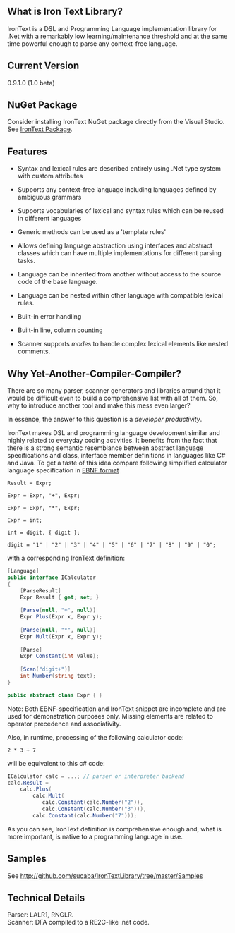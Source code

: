 What is Iron Text Library?
--------------------------

IronText is a DSL and Programming Language implementation library for .Net with
a remarkably low learning/maintenance threshold and at the same time powerful
enough to parse any context-free language.

Current Version
---------------

0.9.1.0 (1.0 beta)

NuGet Package
-------------

Consider installing IronText NuGet package directly from the Visual Studio.
See [IronText Package](http://www.nuget.org/packages/IronText/).

Features
--------

- Syntax and lexical rules are described entirely using .Net type system with
  custom attributes

- Supports any context-free language including languages defined by ambiguous grammars

- Supports vocabularies of lexical and syntax rules which can be reused in
  different languages

- Generic methods can be used as a 'template rules'

- Allows defining language abstraction using interfaces and abstract classes
  which can have multiple implementations for different parsing tasks.

- Language can be inherited from another without access to the source
  code of the base language.

- Language can be nested within other language with compatible lexical
  rules.

- Built-in error handling

- Built-in line, column counting

- Scanner supports *modes* to handle complex lexical elements like nested
  comments.

Why Yet-Another-Compiler-Compiler?
----------------------------------

There are so many parser, scanner generators and libraries around that it would
be difficult even to build a comprehensive list with all of them.
So, why to introduce another tool and make this mess even larger?

In essence, the answer to this question is a _developer productivity_. 

IronText makes DSL and programming language development similar and highly
related to everyday coding activities. It benefits from the fact that there is
a strong semantic resemblance between abstract language specifications and
class, interface member definitions in languages like C# and Java. To get a
taste of this idea compare following simplified calculator language
specification in [EBNF
format](http://en.wikipedia.org/wiki/Backus%E2%80%93Naur_Form)

```ebnf
Result = Expr;                                                 
                                                 
Expr = Expr, "+", Expr;

Expr = Expr, "*", Expr;
                                                 
Expr = int;                                                 

int = digit, { digit };

digit = "1" | "2" | "3" | "4" | "5" | "6" | "7" | "8" | "9" | "0";
```

with a corresponding IronText definition:
```cs
[Language]                                     
public interface ICalculator                                       
{                                                     
    [ParseResult]                                                
    Expr Result { get; set; }                                                 
                                                 
    [Parse(null, "+", null)]                                               
    Expr Plus(Expr x, Expr y);                                                
                                                 
    [Parse(null, "*", null)]                                               
    Expr Mult(Expr x, Expr y);
                                                 
    [Parse]                                              
    Expr Constant(int value);                                                 
                                                 
    [Scan("digit+")]                                                 
    int Number(string text);
}                                                

public abstract class Expr { }
```
Note: Both EBNF-specification and IronText snippet are incomplete and are used
for demonstration purposes only. Missing elements are related to operator precedence
and associativity.

Also, in runtime, processing of the following calculator code:
```
2 * 3 + 7
```
will be equivalent to this c# code:

```cs
ICalculator calc = ...; // parser or interpreter backend
calc.Result = 
    calc.Plus(
        calc.Mult(
           calc.Constant(calc.Number("2")),
           calc.Constant(calc.Number("3"))),
        calc.Constant(calc.Number("7")));
```

As you can see, IronText definition is comprehensive enough and, what is more important,
is native to a programming language in use.

Samples
-------

See http://github.com/sucaba/IronTextLibrary/tree/master/Samples

Technical Details
-----------------

Parser: LALR1, RNGLR.  
Scanner: DFA compiled to a RE2C-like .net code.
